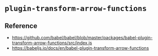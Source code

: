 # `plugin-transform-arrow-functions`


## Reference

- https://github.com/babel/babel/blob/master/packages/babel-plugin-transform-arrow-functions/src/index.js
- https://babeljs.io/docs/en/babel-plugin-transform-arrow-functions
